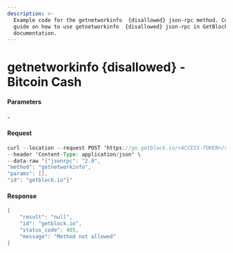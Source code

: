 ```yaml
---
description: >-
  Example code for the getnetworkinfo  {disallowed} json-rpc method. Сomplete
  guide on how to use getnetworkinfo  {disallowed} json-rpc in GetBlock.io Web3
  documentation.
---
```


# getnetworkinfo {disallowed} - Bitcoin Cash

#### Parameters

\-

#### Request

```java
curl --location --request POST 'https://go.getblock.io/<ACCESS-TOKEN>/v1/mainnet/' \
--header 'Content-Type: application/json' \
--data-raw '{"jsonrpc": "2.0",
"method": "getnetworkinfo",
"params": [],
"id": "getblock.io"}'
```

#### Response

```java
{
    "result": "null",
    "id": "getblock.io",
    "status_code": 405,
    "message": "Method not allowed"
}
```
